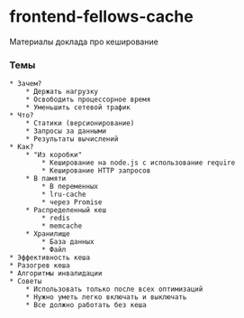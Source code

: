 # frontend-fellows-cache
Материалы доклада про кеширование

### Темы
    * Зачем?
        * Держать нагрузку
        * Освободить процессорное время
        * Уменьшить сетевой трафик
    * Что?
        * Статики (версионирование)
        * Запросы за данными
        * Результаты вычислений
    * Как?
        * "Из коробки"
            * Кеширование на node.js с использование require
            * Кеширование HTTP запросов
        * В памяти
            * В переменных
            * lru-cache
            * через Promise
        * Распределенный кеш
            * redis
            * memcache
        * Хранилище
            * База данных
            * Файл
    * Эффективность кеша
    * Разогрев кеша
    * Алгоритмы инвалидации
    * Советы
        * Использовать только после всех оптимизаций
        * Нужно уметь легко включать и выключать
        * Все должно работать без кеша
